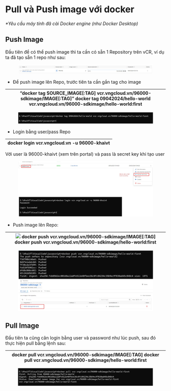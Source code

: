 # Pull và Push image với docker

_\*Yêu cầu máy tính đã cài Docker engine (như Docker Desktop)_

## Push Image

Đầu tiên để có thể push image thì ta cần có sẵn 1 Repository trên vCR, ví dụ ta đã tạo sẵn 1 repo như sau:

<figure><img src="../../.gitbook/assets/image (13) (1) (1) (1) (1) (1) (1).png" alt=""><figcaption></figcaption></figure>

* Để push image lên Repo, trước tiên ta cần gắn tag cho image

| “docker tag SOURCE\_IMAGE\[:TAG] vcr.vngcloud.vn/96000-sdkimage/IMAGE\[:TAG]” docker tag 09042024/hello-world vcr.vngcloud.vn/96000-sdkimage/hello-world:first |
| -------------------------------------------------------------------------------------------------------------------------------------------------------------- |

<figure><img src="../../.gitbook/assets/image (1) (1) (1) (1) (1) (1) (1) (1) (1) (1) (1) (1) (1) (1) (1) (1) (1) (1) (1) (1) (1) (1) (1) (1).png" alt=""><figcaption></figcaption></figure>

* Login bằng user/pass Repo

| docker login vcr.vngcloud.vn -u 96000-khaivt |
| -------------------------------------------- |

Với user là 96000-khaivt (xem trên portal) và pass là secret key khi tạo user

<figure><img src="../../.gitbook/assets/image (2) (1) (1) (1) (1) (1) (1) (1) (1) (1) (1) (1) (1) (1) (1) (1) (1).png" alt=""><figcaption></figcaption></figure>

* Push image lên Repo:

| ![](file:///C:/Users/LAP14383-local/AppData/Local/Packages/oice_16_974fa576_32c1d314_3436/AC/Temp/msohtmlclip1/01/clip_image005.gif)    docker push vcr.vngcloud.vn/96000-sdkimage/IMAGE\[:TAG] docker push vcr.vngcloud.vn/96000-sdkimage/hello-world:first |
| ------------------------------------------------------------------------------------------------------------------------------------------------------------------------------------------------------------------------------------------------------------ |

<figure><img src="../../.gitbook/assets/image (3) (1) (1) (1) (1) (1) (1) (1) (1) (1) (1) (1) (1) (1) (1).png" alt=""><figcaption></figcaption></figure>

## Pull Image

Đầu tiên ta cũng cân login bằng user và password như lúc push, sau đó thực hiện pull bằng lệnh sau:

| docker pull vcr.vngcloud.vn/96000-sdkimage/IMAGE\[:TAG] docker pull vcr.vngcloud.vn/96000-sdkimage/hello-world:first |
| -------------------------------------------------------------------------------------------------------------------- |

<figure><img src="../../.gitbook/assets/image (4) (1) (1) (1) (1) (1) (1) (1) (1) (1) (1) (1) (1).png" alt=""><figcaption></figcaption></figure>
